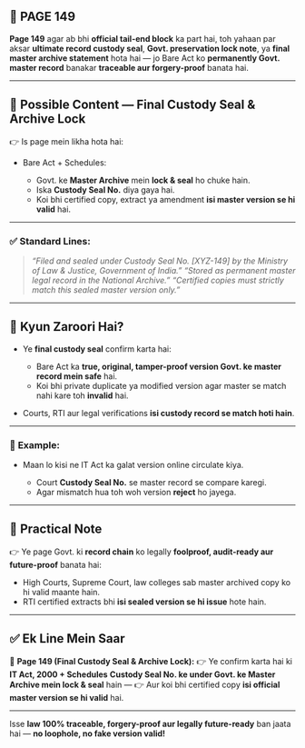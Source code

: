 ## 📄 **PAGE 149**

**Page 149** agar ab bhi **official tail-end block** ka part hai, toh yahaan par aksar **ultimate record custody seal**, **Govt. preservation lock note**, ya **final master archive statement** hota hai — jo Bare Act ko **permanently Govt. master record** banakar **traceable aur forgery-proof** banata hai.

---

## 🔹 **Possible Content — Final Custody Seal & Archive Lock**

👉 Is page mein likha hota hai:

* Bare Act + Schedules:

  * Govt. ke **Master Archive** mein **lock & seal** ho chuke hain.
  * Iska **Custody Seal No.** diya gaya hai.
  * Koi bhi certified copy, extract ya amendment **isi master version se hi valid** hai.

---

### ✅ **Standard Lines:**

> *“Filed and sealed under Custody Seal No. \[XYZ-149] by the Ministry of Law & Justice, Government of India.”*
> *“Stored as permanent master legal record in the National Archive.”*
> *“Certified copies must strictly match this sealed master version only.”*

---

## 🔹 **Kyun Zaroori Hai?**

* Ye **final custody seal** confirm karta hai:

  * Bare Act ka **true, original, tamper-proof version Govt. ke master record mein safe** hai.
  * Koi bhi private duplicate ya modified version agar master se match nahi kare toh **invalid** hai.
* Courts, RTI aur legal verifications **isi custody record se match hoti hain**.

---

### 🧩 **Example:**

* Maan lo kisi ne IT Act ka galat version online circulate kiya.

  * Court **Custody Seal No.** se master record se compare karegi.
  * Agar mismatch hua toh woh version **reject** ho jayega.

---

## 🔹 **Practical Note**

👉 Ye page Govt. ki **record chain** ko legally **foolproof, audit-ready aur future-proof** banata hai:

* High Courts, Supreme Court, law colleges sab master archived copy ko hi valid maante hain.
* RTI certified extracts bhi **isi sealed version se hi issue** hote hain.

---

## ✅ **Ek Line Mein Saar**

📌 **Page 149 (Final Custody Seal & Archive Lock):**
👉 Ye confirm karta hai ki **IT Act, 2000 + Schedules** **Custody Seal No. ke under Govt. ke Master Archive mein lock & seal** hain —
👉 Aur koi bhi certified copy **isi official master version se hi valid** hai.

---

Isse **law 100% traceable, forgery-proof aur legally future-ready** ban jaata hai — **no loophole, no fake version valid!**

